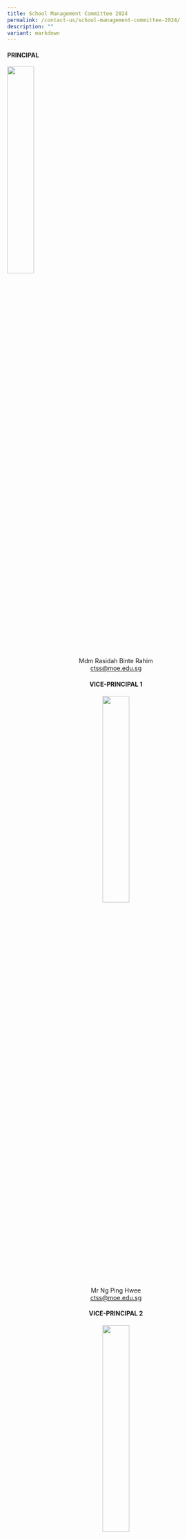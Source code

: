 ```yaml
---
title: School Management Committee 2024
permalink: /contact-us/school-management-committee-2024/
description: ""
variant: markdown
---
```

#### **PRINCIPAL**
<img style="width:35%" src="/images/Mdm%20Rasidah%20Bte%20Rahimm.jpeg">
<center>Mdm Rasidah Binte Rahim   <br>
	<a href="ctss@moe.edu.sg">ctss@moe.edu.sg</a> 


#### **VICE-PRINCIPAL 1**
<img style="width:35%" src="/images/mr%20ng%20ping%20hwee.jpg">
<center>Mr Ng Ping Hwee    <br>
	<a href="ctss@moe.edu.sg">ctss@moe.edu.sg</a> 


#### **VICE-PRINCIPAL 2**
<img style="width:35%" src="/images/mrs%20wong%20huang%20kexin.jpg">
<center>Mrs Wong Huang Kexin   <br>
	<a href="ctss@moe.edu.sg">ctss@moe.edu.sg</a> 


#### **HEAD OF DEPARTMENT,&nbsp; SCHOOL STAFF DEVELOPER AND YEAR HEADS**

**HOD/ Aesthetics, Craft and Technology**
<img style="width:35%" src="/images/Mrs%20Peh%20Yeo%20Hwee%20Ching%20Magdelene.jpeg">

Mrs Peh-Yeo Hwee Ching Magdalene <br>
<a href="yeo_hwee_ching_magdalene@moe.edu.sg">yeo_hwee_ching_magdalene@moe.edu.sg</a>	

!

**HOD/ Citizenship and Character Education**
<img style="width:35%" src="/images/Ms%20Liu%20Jiazhen%20Adeline.jpg">

<center>Ms Adeline Liu  <br>
	<a href="liu_jiazhen@moe.edu.sg">liu_jiazhen@moe.edu.sg</a> 



**HOD / English Language and Literature**
	<img style="width:35%" src="/images/Mrs%20Chua%20Teng%20May%20Hwee%20Teresa.jpeg">

Mrs Chua-Teng May Hwee Teresa<br>
<a href="teng_may_hwee_teresa@moe.edu.sg">teng_may_hwee_teresa@moe.edu.sg</a> 	



**HOD / Humanities**
<img style="width:35%" src="/images/ms%20sandy%20ee.jpeg">

Ms Ee Wen Lin, Sandy <br>
<a href="ee_wen_lin_sandy@moe.edu.sg">ee_wen_lin_sandy@moe.edu.sg</a> 


**HOD / ICT and Knowledge Management**
<img style="width:35%" src="/images/Mr%20Tan%20Liang%20Hooi.jpeg">

Mr Tan Liang Hooi <br>
<a href="ttan_liang_hooi@moe.edu.sg">tan_liang_hooi@moe.edu.sg</a>



**HOD /**&nbsp;**Mother Tongue Languages**
<img style="width:35%" src="/images/Mrs%20Wee%20Loh%20Wee%20Sin.jpeg">

Mrs Wee-Loh Wee Sin <br>
<a href="loh_wee_sin@moe.edu.sg">loh_wee_sin@moe.edu.sg</a>

**HOD / Physical Education  
(PE)&nbsp;&amp; CCA**
<img style="width:35%" src="/images/mr%20tan%20jit%20jin.jpeg">

Mr Tan Jit Jin <br>
<a href="tan_jit_jin@moe.edu.sg">tan_jit_jin@moe.edu.sg</a>


**HOD / Science**
<img style="width:35%" src="/images/Ms%20Li%20Qianyi.jpeg">

Ms Li Qianyi <br>
<a href="li_qianyi@moe.edu.sg">li_qianyi@moe.edu.sg</a> 


**HOD / School Staff Developer**
<img style="width:35%" src="/images/mr%20chng%20chia%20yii.jpeg">

Mr&nbsp;Chng Chia Yi    
[chng\_chia\_yi@moe.edu.sg](mailto:chng_chia_yi@moe.edu.sg)

**HOD / Student Management**
<img style="width:35%" src="/images/ms%20siti%20nurwati%20dalduri.jpeg">

Ms Siti Nurwati Dalduri <br>
[siti_nurwati_dalduri@moe.edu.sg](mailto:siti_nurwati_dalduri@moe.edu.sg) 
	

**Year Head (Secondary 1, 4 &amp; 5) &nbsp;and SEN OiC**
<img style="width:35%" src="/images/Valane%20Passport%20Photo%202.jpeg">

Ms Tnee Li Ling, Valane <br>
[tnee_li_ling_valane@moe.edu.sg](mailto:tnee_li_ling_valane@moe.edu.sg)


**Year Head (Secondary 2 and 3)**
<img style="width:35%" src="/images/teochaiyeow.jpeg">

Mr Teo Chai Yaw <br>
[teo_chai_yaw@moe.edu.sg](mailto:teo_chai_yaw@moe.edu.sg)


#### **ASSISTANT YEAR HEADS AND SUBJECT HEADS**
--------------------------------------

**AYH / Secondary 2**
	<img style="width:35%" src="/images/Mdm%20Rosezalina.jpeg">

Mdm Rosezalina Bte Asmoin <br>
[rosezalina_asmoin@moe.edu.sg](mailto:rosezalina_asmoin@moe.edu.sg)
	

**AYH / Secondary 4&amp;5**
	<img style="width:35%" src="/images/kenneth.jpeg">



**SH / Chinese Language**
	<img style="width:35%" src="/images/Ms%20Woong%20Choy%20Wan.jpeg">

Ms Woong Choy Wan <br>
[woong_choy_wan@moe.edu.sg](mailto:woong_choy_wan@moe.edu.sg)



**SH / Character and Citizenship Education**
	<img style="width:35%" src="/images/Mrs%20Chin%20Leong%20Hwai%20Ee%20Stella.jpeg">

Mrs Chin-Leong Hwai Ee, Stella <br>
[leong\_hwai\_ee\_stella@moe.edu.sg](mailto:leong_hwai_ee_stella@moe.edu.sg)
	

**SH / ICT**
	<img style="width:35%" src="/images/Mr%20Kamal%20Bin%20Yacob.jpeg">

Mr Kamal Bin Yacob <br>
[kamal\_yacob@moe.edu.sg](mailto:kamal_yacob@moe.edu.sg)

**SH / Mathematics**  
<img style="width:35%" src="/images/Ms%20Low%20Li%20Qing.jpg">

Ms Low Liqing <br>
[low_liqing@moe.edu.sg](mailto:low_liqing@moe.edu.sg)


**SH / PE and CCA**
<img style="width:35%" src="/images/mr%20ethan%20tan.jpeg">
	
Mr Ethan Tan  <br>
[ethan_tan@moe.edu.sg](mailto:ethan_tan@moe.edu.sg)


**SH / Science**
	<img style="width:35%" src="/images/Mrs%20Lehming%20Teo%20Shi%20Hui%20Rachel.jpeg">

Mrs Lehming-Teo Shi Hui, Rachel<br>
[teo\_shi\_hui\_rachel@moe.edu.sg](mailto:teo_shi_hui_rachel@moe.edu.sg)


**SH / English Language**
	<img style="width:35%" src="/images/Mr%20Ng%20Loong%20Kin,%20Alvin.jpg">

Mr Ng Loong Kin, Alvin <br>
[ng_loong_kin_alvin@moe.edu.sg](mailto:ng_loong_kin_alvin@moe.edu.sg)

**SH / Humanities**
	<img style="width:35%" src="/images/Mr%20Mohamed%20Ressal.jpeg">

Mr Mohamed Ressal Mohamed Raffi <br>
[mohamed_ressal_mohamed_raffi@moe.edu.sg](mailto:mohamed_ressal_mohamed_raffi@moe.edu.sg)


<br>
<br>
<br>

<style>  
img {  
  display: block;  
  margin-left: auto;  
  margin-right: auto;  
}  
</style>  
<img src="/images/banner_awards_.png" alt="banner awards" style="width:95%;"></center></center></center></center>